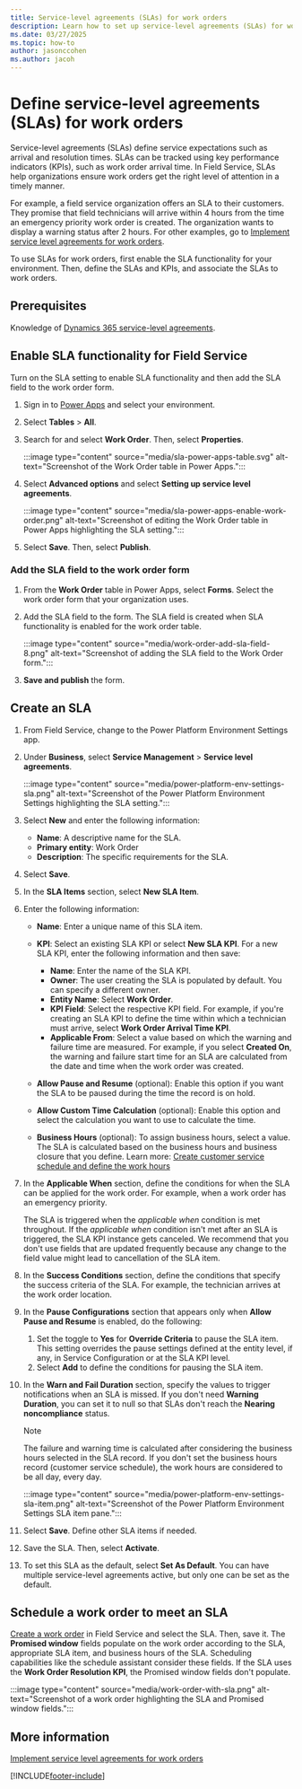 ```yaml
---
title: Service-level agreements (SLAs) for work orders
description: Learn how to set up service-level agreements (SLAs) for work orders in Dynamics 365 Field Service.
ms.date: 03/27/2025
ms.topic: how-to
author: jasonccohen
ms.author: jacoh
---
```


# Define service-level agreements (SLAs) for work orders

Service-level agreements (SLAs) define service expectations such as arrival and resolution times. SLAs can be tracked using key performance indicators (KPIs), such as work order arrival time. In Field Service, SLAs help organizations ensure work orders get the right level of attention in a timely manner.

For example, a field service organization offers an SLA to their customers. They promise that field technicians will arrive within 4 hours from the time an emergency priority work order is created. The organization wants to display a warning status after 2 hours. For other examples, go to [Implement service level agreements for work orders](/dynamics365/guidance/resources/fs-implementing-sla-work-order).

To use SLAs for work orders, first enable the SLA functionality for your environment. Then, define the SLAs and KPIs, and associate the SLAs to work orders.

## Prerequisites

Knowledge of [Dynamics 365 service-level agreements](../customer-service/administer/define-service-level-agreements.md).

## Enable SLA functionality for Field Service

Turn on the SLA setting to enable SLA functionality and then add the SLA field to the work order form.

1. Sign in to [Power Apps](https://make.powerapps.com/) and select your environment.

1. Select **Tables** > **All**.

1. Search for and select **Work Order**. Then, select **Properties**.

   :::image type="content" source="media/sla-power-apps-table.svg" alt-text="Screenshot of the Work Order table in Power Apps.":::

1. Select **Advanced options** and select **Setting up service level agreements**.

   :::image type="content" source="media/sla-power-apps-enable-work-order.png" alt-text="Screenshot of editing the Work Order table in Power Apps highlighting the SLA setting.":::

1. Select **Save**. Then, select **Publish**.

### Add the SLA field to the work order form

1. From the **Work Order** table in Power Apps, select **Forms**. Select the work order form that your organization uses.

1. Add the SLA field to the form. The SLA field is created when SLA functionality is enabled for the work order table.

   :::image type="content" source="media/work-order-add-sla-field-8.png" alt-text="Screenshot of adding the SLA field to the Work Order form.":::

1. **Save and publish** the form.

## Create an SLA

1. From Field Service, change to the Power Platform Environment Settings app.

1. Under **Business**, select **Service Management** > **Service level agreements**.

   :::image type="content" source="media/power-platform-env-settings-sla.png" alt-text="Screenshot of the Power Platform Environment Settings highlighting the SLA setting.":::

1. Select **New** and enter the following information:
   - **Name**: A descriptive name for the SLA.
   - **Primary entity**: Work Order
   - **Description**: The specific requirements for the SLA.

1. Select **Save**.

1. In the **SLA Items** section, select **New SLA Item**.

1. Enter the following information:
   - **Name**: Enter a unique name of this SLA item.
   - **KPI**: Select an existing SLA KPI or select **New SLA KPI**. For a new SLA KPI, enter the following information and then save:
     - **Name**: Enter the name of the SLA KPI.
     - **Owner**: The user creating the SLA is populated by default. You can specify a different owner.
     - **Entity Name**: Select **Work Order**.
     - **KPI Field**: Select the respective KPI field. For example, if you're creating an SLA KPI to define the time within which a technician must arrive, select **Work Order Arrival Time KPI**.
     - **Applicable From**: Select a value based on which the warning and failure time are measured. For example, if you select **Created On**, the warning and failure start time for an SLA are calculated from the date and time when the work order was created.

   - **Allow Pause and Resume** (optional): Enable this option if you want the SLA to be paused during the time the record is on hold.
   - **Allow Custom Time Calculation** (optional): Enable this option and select the calculation you want to use to calculate the time.
   - **Business Hours** (optional): To assign business hours, select a value. The SLA is calculated based on the business hours and business closure that you define. Learn more: [Create customer service schedule and define the work hours](../customer-service/administer/create-customer-service-schedule-define-work-hours.md)

1. In the **Applicable When** section, define the conditions for when the SLA can be applied for the work order. For example, when a work order has an emergency priority.

    The SLA is triggered when the *applicable when* condition is met throughout. If the *applicable when* condition isn't met after an SLA is triggered, the SLA KPI instance gets canceled. We recommend that you don't use fields that are updated frequently because any change to the field value might lead to cancellation of the SLA item.

1. In the **Success Conditions** section, define the conditions that specify the success criteria of the SLA. For example, the technician arrives at the work order location.

1. In the **Pause Configurations** section that appears only when **Allow Pause and Resume** is enabled, do the following:
   1. Set the toggle to **Yes** for **Override Criteria** to pause the SLA item. This setting overrides the pause settings defined at the entity level, if any, in Service Configuration or at the SLA KPI level.
   2. Select **Add** to define the conditions for pausing the SLA item.

1. In the **Warn and Fail Duration** section, specify the values to trigger notifications when an SLA is missed. If you don't need **Warning Duration**, you can set it to null so that SLAs don't reach the **Nearing noncompliance** status.

   > [!NOTE]
   > The failure and warning time is calculated after considering the business hours selected in the SLA record. If you don't set the business hours record (customer service schedule), the work hours are considered to be all day, every day.

   :::image type="content" source="media/power-platform-env-settings-sla-item.png" alt-text="Screenshot of the Power Platform Environment Settings SLA item pane.":::

1. Select **Save**. Define other SLA items if needed.

1. Save the SLA. Then, select **Activate**.

1. To set this SLA as the default, select **Set As Default**. You can have multiple service-level agreements active, but only one can be set as the default.

## Schedule a work order to meet an SLA  

[Create a work order](create-work-order.md) in Field Service and select the SLA. Then, save it. The **Promised window** fields populate on the work order according to the SLA, appropriate SLA item, and business hours of the SLA. Scheduling capabilities like the schedule assistant consider these fields. If the SLA uses the **Work Order Resolution KPI**, the Promised window fields don't populate.

:::image type="content" source="media/work-order-with-sla.png" alt-text="Screenshot of a work order highlighting the SLA and Promised window fields.":::

## More information

[Implement service level agreements for work orders](/dynamics365/guidance/resources/fs-implementing-sla-work-order)

[!INCLUDE[footer-include](../includes/footer-banner.md)]
